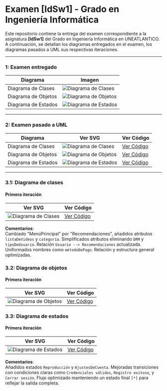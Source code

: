 # Examen [IdSw1] - Grado en Ingeniería Informática

Este repositorio contiene la entrega del examen correspondiente a la asignatura **[IdSw1]** del Grado en Ingeniería Informática en UNEATLANTICO. A continuación, se detallan los diagramas entregados en el examen, los diagramas pasados a UML sus respectivas iteraciones.

---

### 1: **Examen entregado**

| Diagrama              | Imagen                          |
|-----------------------|----------------------------------|
| Diagrama de Clases    | ![Diagrama de Clases](/images/png/diagramaDeClasesExamen.jpg) |
| Diagrama de Objetos   | ![Diagrama de Objetos](/images/png/diagramaDeObjetosExamen.jpg) |
| Diagrama de Estados   | ![Diagrama de Estados](/images/png/diagramaDeEstadosExamen.jpg) |

---

### 2: **Examen pasado a UML**

| Diagrama              | Ver SVG                          | Ver Código                          |
|-----------------------|-----------------------------------|-------------------------------------|
| Diagrama de Clases    | ![Diagrama de Clases](/images/svg/examen/DiagramaDeClasesExamen.svg) | [Ver Código](/modelosUML/examen/diagramaDeClasesExamen.puml) |
| Diagrama de Objetos   | ![Diagrama de Objetos](/images/svg/examen/diagramaDeObjetosExamen.svg) | [Ver Código](/modelosUML/examen/diagramaDeObjetosExamen.puml) |
| Diagrama de Estados   | ![Diagrama de Estados](/images/svg/examen/diagramaDeEstadosExamen.svg) | [Ver Código](/modelosUML/examen/diagramaDeEstadosExamen.puml) |


---

### 3.1: **Diagrama de clases**  
#### **Primera iteración**  

| Ver SVG                           | Ver Código                          |
|-----------------------------------|-------------------------------------|
| ![Diagrama de Clases](/images/svg/mejora/diagramaDeClasesMejora1.svg) | [Ver Código](/modelosUML/mejora/diagramaDeClasesMejora1.puml) |

**Comentarios**:  
Cambiado "MenúPrincipal" por "Recomendaciones", añadidos atributos `listaDeVideos` y `categoría`. Simplificados atributos eliminando `DRM` y `tipoDeUsuario`. Relación `Usuario --> Recomendaciones` actualizada. Uniformados nombres como `métodoDePago`. Relación y estructura general optimizadas.


### 3.2: **Diagrama de objetos**
#### **Primera iteración**

| Ver SVG                           | Ver Código                          |
|-----------------------------------|-------------------------------------|
| ![Diagrama de Objetos](/images/svg/mejora/diagramaDeEstadosMejora1.svg)           | [Ver Código](/modelosUML/mejora/diagramaDeObjetosMejora1.puml)                      |

### 3.3: **Diagrama de estados**
#### **Primera iteración**

| Ver SVG                           | Ver Código                          |
|-----------------------------------|-------------------------------------|
| ![Diagrama de Estados](/images/svg/mejora/diagramaDeEstadosMejora1.svg)           | [Ver Código](/modelosUML/mejora/diagramaDeEstadosMejora1.puml)                      |

**Comentarios**:  
Añadidos estados `Reproducción` y `AjustesDeCuenta`. Mejoradas transiciones con condiciones claras como `Credenciales válidas`, `Registro exitoso`, y `Cerrar sesión`. Flujo optimizado manteniendo un estado final `[*]` para reflejar la salida completa.